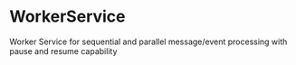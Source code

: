 # WorkerService
Worker Service for sequential and parallel message/event processing with pause and resume capability
